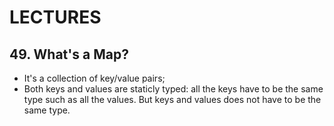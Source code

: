 # LECTURES

## 49. What's a Map?
- It's a collection of key/value pairs;
- Both keys and values are staticly typed: all the keys have to be the same type such as all the values. But keys and values does not have to be the same type.
